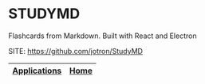 # STUDYMD

 Flashcards from Markdown. Built with React and Electron

 SITE: https://github.com/jotron/StudyMD

 | [Applications](https://portable-linux-apps.github.io/apps.html) | [Home](https://portable-linux-apps.github.io)
 | --- | --- |
